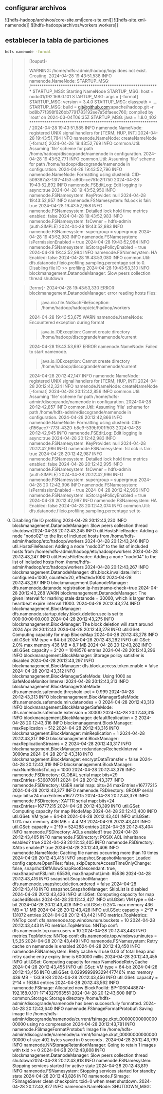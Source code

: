 
## configurar archivos

![[hdfs-hadoop/archivos/core-site.xml|core-site.xml]]
![[hdfs-site.xml-namenode]]
![[hdfs-hadoop/archivos/workers|workers]]

## establecer la tabla de particiones

```bash
hdfs namenode -format
```

>
>>[!ouput]-
>>
>> WARNING: /home/hdfs-admin/hadoop/logs does not exist. Creating.
>> 2024-04-28 19:43:51,538 INFO namenode.NameNode: STARTUP_MSG:
>> /************************************************************
>> STARTUP_MSG: Starting NameNode
>> STARTUP_MSG:   host = nodo01/192.168.0.101
>> STARTUP_MSG:   args = [-format]
>> STARTUP_MSG:   version = 3.4.0
>> STARTUP_MSG:   classpath = ....
>> STARTUP_MSG:   build = <git@github.com>:apache/hadoop.git -r bd8b77f398f626bb7791783192ee7a5dfaeec760; compiled by 'root' on 2024-03-04T06:35Z
>> STARTUP_MSG:   java = 1.8.0_402
>> ************************************************************/
>> 2024-04-28 19:43:51,585 INFO namenode.NameNode: registered UNIX signal handlers for [TERM, HUP, INT]
>> 2024-04-28 19:43:51,784 INFO namenode.NameNode: createNameNode [-format]
>> 2024-04-28 19:43:52,769 INFO common.Util: Assuming 'file' scheme for path /home/hadoop/discogrande/namenode in configuration.
>> 2024-04-28 19:43:52,771 INFO common.Util: Assuming 'file' scheme for path /home/hadoop/discogrande/namenode in configuration.
>> 2024-04-28 19:43:52,796 INFO namenode.NameNode: Formatting using clusterid: CID-509387a3-13f7-4f53-a80b-ce751c2ff750
>> 2024-04-28 19:43:52,892 INFO namenode.FSEditLog: Edit logging is async:true
>> 2024-04-28 19:43:52,950 INFO namenode.FSNamesystem: KeyProvider: null
>> 2024-04-28 19:43:52,957 INFO namenode.FSNamesystem: fsLock is fair: true
>> 2024-04-28 19:43:52,958 INFO namenode.FSNamesystem: Detailed lock hold time metrics enabled: false
>> 2024-04-28 19:43:52,983 INFO namenode.FSNamesystem: fsOwner                = hdfs-admin (auth:SIMPLE)
>> 2024-04-28 19:43:52,983 INFO namenode.FSNamesystem: supergroup             = supergroup
>> 2024-04-28 19:43:52,983 INFO namenode.FSNamesystem: isPermissionEnabled    = true
>> 2024-04-28 19:43:52,984 INFO namenode.FSNamesystem: isStoragePolicyEnabled = true
>> 2024-04-28 19:43:52,984 INFO namenode.FSNamesystem: HA Enabled: false
>> 2024-04-28 19:43:53,080 INFO common.Util: dfs.datanode.fileio.profiling.sampling.percentage set to 0. Disabling file IO >> profiling
>> 2024-04-28 19:43:53,310 INFO blockmanagement.DatanodeManager: Slow peers collection thread shutdown
>
>>[!error]-
>> 2024-04-28 19:43:53,330 ERROR blockmanagement.DatanodeManager: error reading hosts files:
>>> java.nio.file.NoSuchFileException: /home/hadoop/hadoop/etc/hadoop/workers
>>
>> 2024-04-28 19:43:53,675 WARN namenode.NameNode: Encountered exception during format
>>> java.io.IOException: Cannot create directory /home/hadoop/discogrande/namenode/current
>>
>> 2024-04-28 19:43:53,697 ERROR namenode.NameNode: Failed to start namenode.
>>> java.io.IOException: Cannot create directory /home/hadoop/discogrande/namenode/current
>>
>>2024-04-28 20:12:42,147 INFO namenode.NameNode: registered UNIX signal handlers for [TERM, HUP, INT]
2024-04-28 20:12:42,324 INFO namenode.NameNode: createNameNode [-format]
2024-04-28 20:12:42,856 INFO common.Util: Assuming 'file' scheme for path /home/hdfs-admin/discogrande/namenode in configuration.
2024-04-28 20:12:42,857 INFO common.Util: Assuming 'file' scheme for path /home/hdfs-admin/discogrande/namenode in configuration.
2024-04-28 20:12:42,866 INFO namenode.NameNode: Formatting using clusterid: CID-d156aec7-773f-4320-b8e9-539bf901f503
2024-04-28 20:12:42,945 INFO namenode.FSEditLog: Edit logging is async:true
2024-04-28 20:12:42,983 INFO namenode.FSNamesystem: KeyProvider: null
2024-04-28 20:12:42,986 INFO namenode.FSNamesystem: fsLock is fair: true
2024-04-28 20:12:42,987 INFO namenode.FSNamesystem: Detailed lock hold time metrics enabled: false 
2024-04-28 20:12:42,995 INFO namenode.FSNamesystem: fsOwner                = hdfs-admin (auth:SIMPLE)
2024-04-28 20:12:42,996 INFO namenode.FSNamesystem: supergroup             = supergroup
2024-04-28 20:12:42,996 INFO namenode.FSNamesystem: isPermissionEnabled    = true
2024-04-28 20:12:42,996 INFO namenode.FSNamesystem: isStoragePolicyEnabled = true
2024-04-28 20:12:42,997 INFO namenode.FSNamesystem: HA Enabled: false
2024-04-28 20:12:43,074 INFO common.Util: dfs.datanode.fileio.profiling.sampling.percentage set to 
0. Disabling file IO profiling
2024-04-28 20:12:43,230 INFO blockmanagement.DatanodeManager: Slow peers collection thread shutdown2024-04-28 20:12:43,245 INFO util.HostsFileReader: Adding a node "nodo02" to the list of included hosts from /home/hdfs-admin/hadoop/etc/hadoop/workers
2024-04-28 20:12:43,246 INFO util.HostsFileReader: Adding a node "nodo03" to the list of included hosts from /home/hdfs-admin/hadoop/etc/hadoop/workers
2024-04-28 20:12:43,247 INFO util.HostsFileReader: Adding a node "nodo04" to the list of included hosts from /home/hdfs-admin/hadoop/etc/hadoop/workers
2024-04-28 20:12:43,267 INFO blockmanagement.DatanodeManager: dfs.block.invalidate.limit : configured=1000, counted=20, effected=1000
2024-04-28 20:12:43,267 INFO blockmanagement.DatanodeManager: dfs.namenode.datanode.registration.ip-hostname-check=true
2024-04-28 20:12:43,268 WARN blockmanagement.DatanodeManager: The given interval for marking stale 
datanode = 30000, which is larger than heartbeat expire interval 11000.
2024-04-28 20:12:43,274 INFO blockmanagement.BlockManager: dfs.namenode.startup.delay.block.deletion.sec is set to 000:00:00:00.000
2024-04-28 20:12:43,275 INFO blockmanagement.BlockManager: The block deletion will start around 2024 Apr 28 20:12:43
2024-04-28 20:12:43,278 INFO util.GSet: Computing capacity for map BlocksMap
2024-04-28 20:12:43,278 INFO util.GSet: VM type       = 64-bit
2024-04-28 20:12:43,282 INFO util.GSet: 2.0% max memory 436 MB = 8.7 MB
2024-04-28 20:12:43,282 INFO util.GSet: capacity      = 2^20 = 1048576 entries
2024-04-28 20:12:43,296 INFO blockmanagement.BlockManager: Storage policy satisfier is disabled
2024-04-28 20:12:43,297 INFO blockmanagement.BlockManager: dfs.block.access.token.enable = false   
2024-04-28 20:12:43,312 INFO blockmanagement.BlockManagerSafeMode: Using 1000 as SafeModeMonitor Interval
2024-04-28 20:12:43,313 INFO blockmanagement.BlockManagerSafeMode: dfs.namenode.safemode.threshold-pct = 0.999
2024-04-28 20:12:43,313 INFO blockmanagement.BlockManagerSafeMode: dfs.namenode.safemode.min.datanodes = 0
2024-04-28 20:12:43,313 INFO blockmanagement.BlockManagerSafeMode: dfs.namenode.safemode.extension 
= 30000
2024-04-28 20:12:43,315 INFO blockmanagement.BlockManager: defaultReplication         = 2
2024-04-28 20:12:43,316 INFO blockmanagement.BlockManager: maxReplication             = 512
2024-04-28 20:12:43,316 INFO blockmanagement.BlockManager: minReplication             = 1
2024-04-28 20:12:43,317 INFO blockmanagement.BlockManager: maxReplicationStreams      = 2
2024-04-28 20:12:43,317 INFO blockmanagement.BlockManager: redundancyRecheckInterval  = 3000ms
2024-04-28 20:12:43,318 INFO blockmanagement.BlockManager: encryptDataTransfer        = false
2024-04-28 20:12:43,319 INFO blockmanagement.BlockManager: maxNumBlocksToLog          = 1000
2024-04-28 20:12:43,376 INFO namenode.FSDirectory: GLOBAL serial map: bits=29 maxEntries=536870911
2024-04-28 20:12:43,377 INFO namenode.FSDirectory: USER serial map: bits=24 maxEntries=16777215
2024-04-28 20:12:43,377 INFO namenode.FSDirectory: GROUP serial map: bits=24 maxEntries=16777215
2024-04-28 20:12:43,378 INFO namenode.FSDirectory: XATTR serial map: bits=24 maxEntries=16777215
2024-04-28 20:12:43,399 INFO util.GSet: Computing capacity for map INodeMap
2024-04-28 20:12:43,400 INFO util.GSet: VM type       = 64-bit
2024-04-28 20:12:43,401 INFO util.GSet: 1.0% max memory 436 MB = 4.4 MB
2024-04-28 20:12:43,401 INFO util.GSet: capacity      = 2^19 = 524288 entries
2024-04-28 20:12:43,404 INFO namenode.FSDirectory: ACLs enabled? true
2024-04-28 20:12:43,405 INFO namenode.FSDirectory: POSIX ACL inheritance enabled? true
2024-04-28 20:12:43,405 INFO namenode.FSDirectory: XAttrs enabled? true
2024-04-28 20:12:43,406 INFO namenode.NameNode: Caching file names occurring more than 10 times
2024-04-28 20:12:43,415 INFO snapshot.SnapshotManager: Loaded config captureOpenFiles: false, skipCaptureAccessTimeOnlyChange: false, snapshotDiffAllowSnapRootDescendant: true, maxSnapshotFSLimit: 65536, maxSnapshotLimit: 65536
2024-04-28 20:12:43,416 INFO snapshot.SnapshotManager: dfs.namenode.snapshot.deletion.ordered = false
2024-04-28 20:12:43,418 INFO snapshot.SnapshotManager: SkipList is disabled
2024-04-28 20:12:43,426 INFO util.GSet: Computing capacity for map cachedBlocks
2024-04-28 20:12:43,427 INFO util.GSet: VM type       = 64-bit
2024-04-28 20:12:43,428 INFO util.GSet: 0.25% max memory 436 MB = 1.1 MB
2024-04-28 20:12:43,428 INFO util.GSet: capacity      = 2^17 = 131072 entries
2024-04-28 20:12:43,442 INFO metrics.TopMetrics: NNTop conf: dfs.namenode.top.window.num.buckets = 10
2024-04-28 20:12:43,443 INFO metrics.TopMetrics: NNTop conf: dfs.namenode.top.num.users = 10
2024-04-28 20:12:43,443 INFO metrics.TopMetrics: NNTop conf: dfs.namenode.top.windows.minutes = 1,5,25
2024-04-28 20:12:43,449 INFO namenode.FSNamesystem: Retry cache on namenode is enabled
2024-04-28 20:12:43,450 INFO namenode.FSNamesystem: Retry cache will use 0.03 of total heap and retry cache entry expiry time is 600000 millis
2024-04-28 20:12:43,455 INFO util.GSet: Computing capacity for map NameNodeRetryCache
2024-04-28 20:12:43,455 INFO util.GSet: VM type       = 64-bit
2024-04-28 20:12:43,456 INFO util.GSet: 0.029999999329447746% max memory 436 MB = 133.9 KB
2024-04-28 20:12:43,456 INFO util.GSet: capacity      = 2^14 = 16384 entries
2024-04-28 20:12:43,562 INFO namenode.FSImage: Allocated new BlockPoolId: BP-1060448874-192.168.0.101-1714327963551
2024-04-28 20:12:43,600 INFO common.Storage: Storage directory /home/hdfs-admin/discogrande/namenode has been successfully formatted.
2024-04-28 20:12:43,640 INFO namenode.FSImageFormatProtobuf: Saving image file /home/hdfs-admin/discogrande/namenode/current/fsimage.ckpt_0000000000000000000 
using no compression
2024-04-28 20:12:43,781 INFO namenode.FSImageFormatProtobuf: Image file /home/hdfs-admin/discogrande/namenode/current/fsimage.ckpt_0000000000000000000 of size 402 bytes saved in 0 seconds .
2024-04-28 20:12:43,799 INFO namenode.NNStorageRetentionManager: Going to retain 1 images with txid >= 0
2024-04-28 20:12:43,808 INFO blockmanagement.DatanodeManager: Slow peers collection thread shutdown2024-04-28 20:12:43,818 INFO namenode.FSNamesystem: Stopping services started for active state
2024-04-28 20:12:43,819 INFO namenode.FSNamesystem: Stopping services started for standby state
2024-04-28 20:12:43,826 INFO namenode.FSImage: FSImageSaver clean checkpoint: txid=0 when meet shutdown.
2024-04-28 20:12:43,827 INFO namenode.NameNode: SHUTDOWN_MSG:
